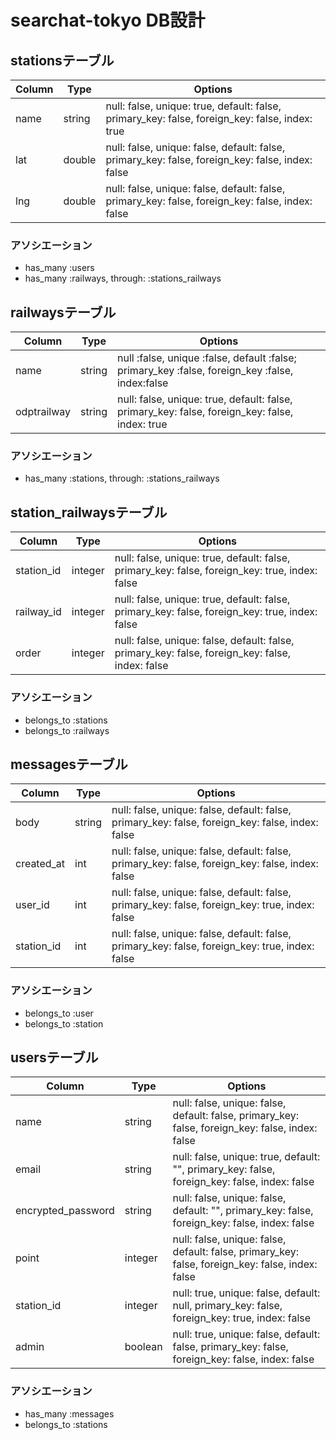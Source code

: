 # searchat-tokyo DB設計

## stationsテーブル
|Column|Type|Options|
|------|----|-------|
|name|string|null: false, unique: true, default: false, primary_key: false, foreign_key: false, index: true|
|lat|double|null: false, unique: false, default: false, primary_key: false, foreign_key: false, index: false|
|lng|double|null: false, unique: false, default: false, primary_key: false, foreign_key: false, index: false|
### アソシエーション
- has_many :users
- has_many :railways, through: :stations_railways

## railwaysテーブル
|Column|Type|Options|
|------|----|-------|
|name|string|null :false, unique :false, default :false; primary_key :false, foreign_key :false, index:false|
|odptrailway|string|null: false, unique: true, default: false, primary_key: false, foreign_key: false, index: true|
### アソシエーション
- has_many :stations, through: :stations_railways

## station_railwaysテーブル
|Column|Type|Options|
|------|----|-------|
|station_id|integer|null: false, unique: true, default: false, primary_key: false, foreign_key: true, index: false|
|railway_id|integer|null: false, unique: true, default: false, primary_key: false, foreign_key: true, index: false|
|order|integer|null: false, unique: false, default: false, primary_key: false, foreign_key: false, index: false|
### アソシエーション
- belongs_to :stations
- belongs_to :railways

## messagesテーブル
|Column|Type|Options|
|------|----|-------|
|body|string|null: false, unique: false, default: false, primary_key: false, foreign_key: false, index: false|
|created_at|int|null: false, unique: false, default: false, primary_key: false, foreign_key: false, index: false|
|user_id|int|null: false, unique: false, default: false, primary_key: false, foreign_key: true, index: false|
|station_id|int|null: false, unique: false, default: false, primary_key: false, foreign_key: true, index: false|
### アソシエーション
- belongs_to :user
- belongs_to :station

## usersテーブル
|Column|Type|Options|
|------|----|-------|
|name|string|null: false, unique: false, default: false, primary_key: false, foreign_key: false, index: false|
|email|string|null: false, unique: true, default: "", primary_key: false, foreign_key: false, index: false|
|encrypted_password|string|null: false, unique: false, default: "", primary_key: false, foreign_key: false, index: false|
|point|integer|null: false, unique: false, default: false, primary_key: false, foreign_key: false, index: false|
|station_id|integer|null: true, unique: false, default: null, primary_key: false, foreign_key: true, index: false|
|admin|boolean|null: true, unique: false, default: false, primary_key: false, foreign_key: false, index: false|
### アソシエーション
- has_many :messages
- belongs_to :stations